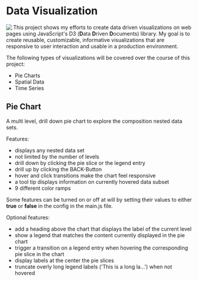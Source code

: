 # Data Visualization

<img src="https://d3js.org/logo.svg" align="left">

This project shows my efforts to create data driven visualizations on web pages using JavaScript's D3 (<b>D</b>ata <b>D</b>riven <b>D</b>ocuments) library. My goal is to create reusable, customizable, informative visualizations that are responsive to user interaction and usable in a production environment.

The following types of visualizations will be covered over the course of this project:

* Pie Charts
* Spatial Data
* Time Series

## Pie Chart

A multi level, drill down pie chart to explore the composition nested data sets.

Features:

* displays any nested data set
* not limited by the number of levels
* drill down by clicking the pie slice or the legend entry
* drill up by clicking the BACK-Button
* hover and click transitions make the chart feel responsive
* a tool tip displays information on currently hovered data subset
* 9 different color ramps

Some features can be turned on or off at will by setting their values to either <b>true</b> or <b>false</b> in the config in the main.js file.

Optional features:

* add a heading above the chart that displays the label of the current level
* show a legend that matches the content currently displayed in the pie chart
* trigger a transition on a legend entry when hovering the corresponding pie slice in the chart
* display labels at the center the pie slices
* truncate overly long legend labels ('This is a long la...') when not hovered
